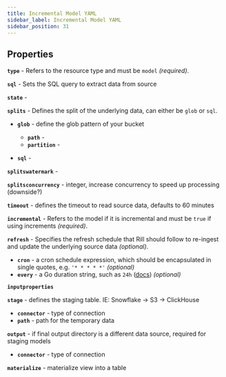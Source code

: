 ```yaml
---
title: Incremental Model YAML
sidebar_label: Incremental Model YAML
sidebar_position: 31
---
```


## Properties

**`type`** - Refers to the resource type and must be `model` _(required)_.

**`sql`** - Sets the SQL query to extract data from source

**`state`** - 

**`splits`** - Defines the split of the underlying data, can either be `glob` or `sql`. 
  - **`glob`** - define the glob pattern of your bucket
    - **`path`** -
    - **`partition`** -

  - **`sql`** - 

**`splitswatermark`** -

**`splitsconcurrency`** - integer, increase concurrency to speed up processing (downside?)


**`timeout`** - defines the timeout to read source data, defaults to 60 minutes

**`incremental`** - Refers to the model if it is incremental and must be `true` if using increments _(required)_.

**`refresh`** - Specifies the refresh schedule that Rill should follow to re-ingest and update the underlying source data _(optional)_.
  - **`cron`** - a cron schedule expression, which should be encapsulated in single quotes, e.g. `'* * * * *'` _(optional)_
  - **`every`** - a Go duration string, such as `24h` ([docs](https://pkg.go.dev/time#ParseDuration)) _(optional)_

**`inputproperties`**

**`stage`** - defines the staging table. IE: Snowflake -> S3 -> ClickHouse
  - **`connector`** - type of connection
  - **`path`** - path for the temporary data 


**`output`** - if final output directory is a different data source, required for staging models
  - **`connector`** - type of connection

**`materialize`** - materialize view into a table